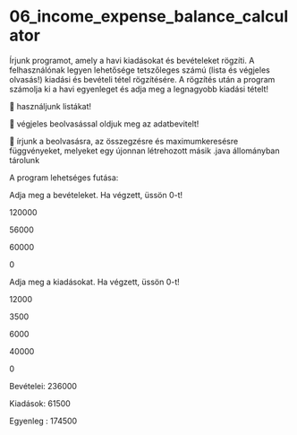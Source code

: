 # 06_income_expense_balance_calculator
Írjunk programot, amely a havi kiadásokat és bevételeket rögzíti. A felhasználónak legyen lehetősége tetszőleges számú (lista és végjeles olvasás!) kiadási és bevételi tétel rögzítésére. A rögzítés után a program számolja ki a havi egyenleget és adja meg a legnagyobb kiadási tételt! 

 használjunk listákat!

 végjeles beolvasással oldjuk meg az adatbevitelt!

 írjunk a beolvasásra, az összegzésre és maximumkeresésre függvényeket, melyeket egy újonnan létrehozott másik .java állományban tárolunk 

A program lehetséges futása: 

Adja meg a bevételeket. Ha végzett, üssön 0-t!

120000

56000

60000

0 

Adja meg a kiadásokat. Ha végzett, üssön 0-t!

12000

3500

6000

40000

0 

Bevételei: 236000

Kiadások: 61500 

Egyenleg : 174500 
